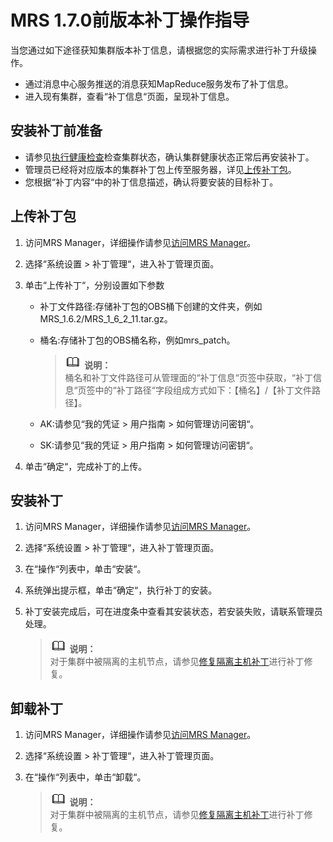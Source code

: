# MRS 1.7.0前版本补丁操作指导<a name="ZH-CN_TOPIC_0109317365"></a>

当您通过如下途径获知集群版本补丁信息，请根据您的实际需求进行补丁升级操作。

-   通过消息中心服务推送的消息获知MapReduce服务发布了补丁信息。
-   进入现有集群，查看“补丁信息“页面，呈现补丁信息。

## 安装补丁前准备<a name="section1967921120584"></a>

-   请参见[执行健康检查](执行健康检查.md)检查集群状态，确认集群健康状态正常后再安装补丁。
-   管理员已经将对应版本的集群补丁包上传至服务器，详见[上传补丁包](#section63677183610)。
-   您根据“补丁内容“中的补丁信息描述，确认将要安装的目标补丁。

## 上传补丁包<a name="section63677183610"></a>

1.  访问MRS Manager，详细操作请参见[访问MRS Manager](访问MRS-Manager.md)。
2.  选择“系统设置 \> 补丁管理“，进入补丁管理页面。
3.  单击“上传补丁“，分别设置如下参数
    -   补丁文件路径:存储补丁包的OBS桶下创建的文件夹，例如MRS\_1.6.2/MRS\_1\_6\_2\_11.tar.gz。
    -   桶名:存储补丁包的OBS桶名称，例如mrs\_patch。

        >![](public_sys-resources/icon-note.gif) **说明：**   
        >桶名和补丁文件路径可从管理面的“补丁信息“页签中获取，“补丁信息“页签中的“补丁路径“字段组成方式如下：【桶名】/【补丁文件路径】。  

    -   AK:请参见“我的凭证 \> 用户指南 \> 如何管理访问密钥“。
    -   SK:请参见“我的凭证 \> 用户指南 \> 如何管理访问密钥“。

4.  单击“确定“，完成补丁的上传。

## 安装补丁<a name="section836910242"></a>

1.  访问MRS Manager，详细操作请参见[访问MRS Manager](访问MRS-Manager.md)。
2.  选择“系统设置 \> 补丁管理“，进入补丁管理页面。
3.  在“操作“列表中，单击“安装“。
4.  系统弹出提示框，单击“确定“，执行补丁的安装。
5.  补丁安装完成后，可在进度条中查看其安装状态，若安装失败，请联系管理员处理。

    >![](public_sys-resources/icon-note.gif) **说明：**   
    >对于集群中被隔离的主机节点，请参见[修复隔离主机补丁](修复隔离主机补丁.md)进行补丁修复。  


## 卸载补丁<a name="section1260134115194"></a>

1.  访问MRS Manager，详细操作请参见[访问MRS Manager](访问MRS-Manager.md)。
2.  选择“系统设置 \> 补丁管理“，进入补丁管理页面。
3.  在“操作“列表中，单击“卸载“。

    >![](public_sys-resources/icon-note.gif) **说明：**   
    >对于集群中被隔离的主机节点，请参见[修复隔离主机补丁](修复隔离主机补丁.md)进行补丁修复。  


